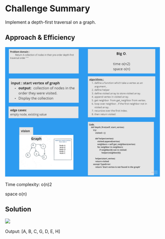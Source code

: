 # Challenge Summary
<!-- Description of the challenge -->
 Implement a depth-first traversal on a graph.




## Approach & Efficiency
<img src="CC38.jpg">

Time complexity:
  o(n)2

space o(n)
## Solution
<!-- Show how to run your code, and examples of it in action -->
<img src= "https://codefellows.github.io/common_curriculum/data_structures_and_algorithms/Code_401/class-38/Day28Example.PNG">

Output: [A, B, C, G, D, E, H]